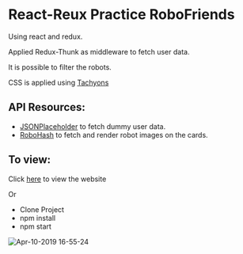 # React-Reux Practice RoboFriends


Using react and redux.


Applied Redux-Thunk as middleware to fetch user data.


It is possible to filter the robots.


CSS is applied using [Tachyons](https://tachyons.io/)

## API Resources:
- [JSONPlaceholder](https://jsonplaceholder.typicode.com/)
  to fetch dummy user data.
- [RoboHash](https://robohash.org/)
  to fetch and render robot images on the cards.

## To view:
Click [here](https://robofriends-react.herokuapp.com/) to view the website


Or
- Clone Project
- npm install
- npm start

![Apr-10-2019 16-55-24](https://user-images.githubusercontent.com/45598278/55891161-5c29e080-5bb4-11e9-81b6-77aa75c87bef.gif)
